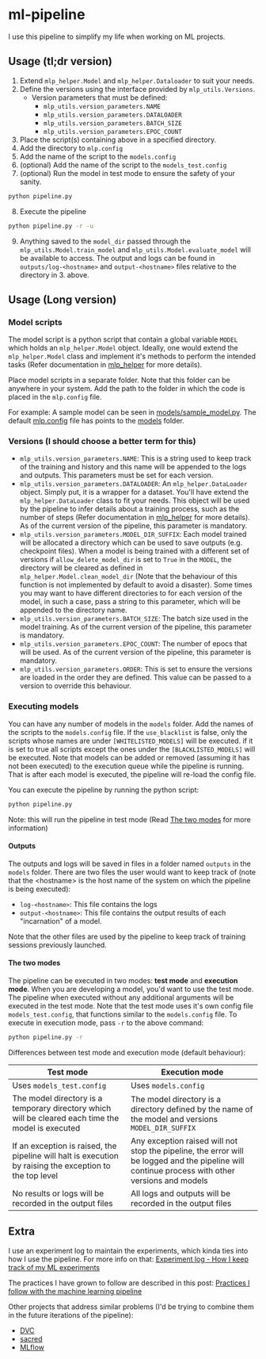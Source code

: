 # ml-pipeline
I use this pipeline to simplify my life when working on ML projects. 

## Usage (tl;dr version)
1. Extend `mlp_helper.Model` and `mlp_helper.Dataloader` to suit your needs.
2. Define the versions using the interface provided by `mlp_utils.Versions`.
   - Version parameters that must be defined: 
	 - `mlp_utils.version_parameters.NAME`
	 - `mlp_utils.version_parameters.DATALOADER`
	 - `mlp_utils.version_parameters.BATCH_SIZE`
	 - `mlp_utils.version_parameters.EPOC_COUNT`
3. Place the script(s) containing above in a specified directory.
4. Add the directory to `mlp.config`
5. Add the name of the script to the `models.config`
6. (optional) Add the name of the script to the `models_test.config`
7. (optional) Run the model in test mode to ensure the safety of your sanity.

``` bash
python pipeline.py
```
8. Execute the pipeline

``` bash
python pipeline.py -r -u
```
9. Anything saved to the `model_dir` passed through the `mlp_utils.Model.train_model` and `mlp_utils.Model.evaluate_model` will be available to access. The output and logs can be found in `outputs/log-<hostname>` and `output-<hostname>` files relative to the directory in 3. above.

## Usage (Long version)
### Model scripts
The model script is a python script that contain a global variable `MODEL` which holds an `mlp_helper.Model` object. Ideally, one would extend the `mlp_helper.Model` class and implement it's methods to perform the intended tasks (Refer documentation in [mlp_helper](mlp_helper.py) for more details). 

Place model scripts in a separate folder. Note that this folder can be anywhere in your system. Add the path to the folder in which the code is placed in the `mlp.config` file.

For example: A sample model can be seen in [models/sample_model.py](models/sample_model.py). The default [mlp.config](mlp.config) file has points to the [models](models) folder. 


### Versions (I should choose a better term for this)
* `mlp_utils.version_parameters.NAME`: This is a string used to keep track of the training and history and this name will be appended to the logs and outputs. This parameters must be set for each version.
* `mlp_utils.version_parameters.DATALOADER`: An `mlp_helper.DataLoader` object. Simply put, it is a wrapper for a dataset. You'll have extend the `mlp_helper.DataLoader` class to fit your needs. This object will be used by the pipeline to infer details about a training process, such as the number of steps (Refer documentation in [mlp_helper](mlp_helper.py) for more details). As of the current version of the pipeline, this parameter is mandatory.
* `mlp_utils.version_parameters.MODEL_DIR_SUFFIX`: Each model trained will be allocated a directory which can be used to save outputs (e.g. checkpoint files). When a model is being trained with a different set of versions if `allow_delete_model_dir` is set to `True` in the `MODEL`, the directory will be cleared as defined in `mlp_helper.Model.clean_model_dir` (Note that the behaviour of this function is not implemented by default to avoid a disaster). Some times you may want to have different directories to for each version of the model, in such a case, pass a string to this parameter, which will be appended to the directory name.
* `mlp_utils.version_parameters.BATCH_SIZE`: The batch size used in the model training. As of the current version of the pipeline, this parameter is mandatory.
* `mlp_utils.version_parameters.EPOC_COUNT`: The number of epocs that will be used. As of the current version of the pipeline, this parameter is mandatory.
* `mlp_utils.version_parameters.ORDER`: This is set to ensure the versions are loaded in the order they are defined. This value can be passed to a version to override this behaviour.

### Executing models
You can have any number of models in the `models` folder. Add the names of the scripts to the `models.config` file. If the `use_blacklist` is false, only the scripts whose names are under `[WHITELISTED_MODELS]` will be executed. if it is set to true all scripts except the ones under the `[BLACKLISTED_MODELS]` will be executed. Note that models can be added or removed (assuming it has not been executed) to the execution queue while the pipeline is running. That is after each model is executed, the pipeline will re-load the config file.

You can execute the pipeline by running the python script:

``` bash
python pipeline.py
```
Note: this will run the pipeline in test mode (Read [The two modes](#the-two-modes) for more information)
#### Outputs
The outputs and logs will be saved in files in a folder named `outputs` in the `models` folder. There are two files the user would want to keep track of (note that the \<hostname\> is the host name of the system on which the pipeline is being executed):
- `log-<hostname>`: This file contains the logs
- `output-<hostname>`: This file contains the output results of each "incarnation" of a model.

Note that the other files are used by the pipeline to keep track of training sessions previously launched.

#### The two modes
The pipeline can be executed in two modes: **test mode** and **execution mode**. When you are developing a model, you'd want to use the test mode. The pipeline when executed without any additional arguments will be executed in the test mode. Note that the test mode uses it's own config file `models_test.config`, that functions similar to the `models.config` file. To execute in execution mode, pass `-r` to the above command:

``` bash
python pipeline.py -r
```
Differences between test mode and execution mode (default behaviour):

Test mode | Execution mode
----------|---------------
Uses `models_test.config` | Uses `models.config`
The model directory is a temporary directory which will be cleared each time the model is executed | The model directory is a directory defined by the name of the model and versions `MODEL_DIR_SUFFIX`
If an exception is raised, the pipeline will halt is execution by raising the exception to the top level | Any exception raised will not stop the pipeline, the error will be logged and the pipeline will continue process with other versions and models
No results or logs will be recorded in the output files | All logs and outputs will be recorded in the output files

## Extra
I use an experiment log to maintain the experiments, which kinda ties into how I use the pipeline. For more info on that: [Experiment log - How I keep track of my ML experiments](https://ahmed-shariff.github.io/2018/06/11/Experiment-log/)

The practices I have grown to follow are described in this post: [Practices I follow with the machine learning pipeline](https://ahmed-shariff.github.io/2018/08/01/mlp_file_structure)

Other projects that address similar problems (I'd be trying to combine them in the future iterations of the pipeline):
- [DVC](https://github.com/iterative/dvc)
- [sacred](https://github.com/IDSIA/sacred)
- [MLflow](https://github.com/databricks/mlflow)


